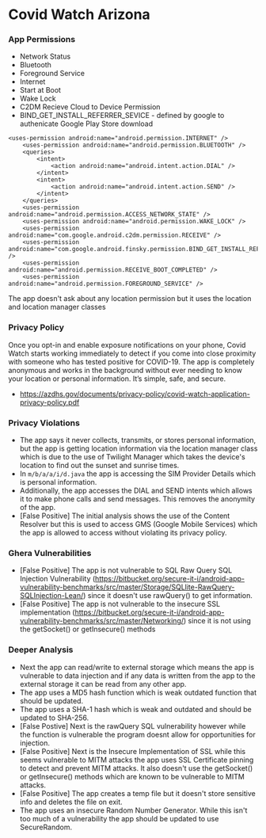 # Covid Watch Arizona
### App Permissions
  - Network Status
  - Bluetooth
  - Foreground Service
  - Internet
  - Start at Boot
  - Wake Lock
  - C2DM Recieve Cloud to Device Permission
  - BIND_GET_INSTALL_REFERRER_SEVICE - defined by google to authenicate Google Play Store download
  

```
<uses-permission android:name="android.permission.INTERNET" />
    <uses-permission android:name="android.permission.BLUETOOTH" />
    <queries>
        <intent>
            <action android:name="android.intent.action.DIAL" />
        </intent>
        <intent>
            <action android:name="android.intent.action.SEND" />
        </intent>
    </queries>
    <uses-permission android:name="android.permission.ACCESS_NETWORK_STATE" />
    <uses-permission android:name="android.permission.WAKE_LOCK" />
    <uses-permission android:name="com.google.android.c2dm.permission.RECEIVE" />
    <uses-permission android:name="com.google.android.finsky.permission.BIND_GET_INSTALL_REFERRER_SERVICE" />
    <uses-permission android:name="android.permission.RECEIVE_BOOT_COMPLETED" />
    <uses-permission android:name="android.permission.FOREGROUND_SERVICE" />
```
 
The app doesn't ask about any location permission but it uses the location and location manager classes

### Privacy Policy
Once you opt-in and enable exposure notifications on your phone, Covid Watch starts working immediately to detect if you come into close proximity with someone who has tested positive for COVID-19. The app is completely anonymous and works in the background without ever needing to know your location or personal information. It’s simple, safe, and secure.
- https://azdhs.gov/documents/privacy-policy/covid-watch-application-privacy-policy.pdf

### Privacy Violations
- The app says it never collects, transmits, or stores personal information, but the app is getting location information via the location manager class which is due to the use of Twilight Manager which takes the device's location to find out the sunset and sunrise times.
- In ```m/b/a/a/i/d.java``` the app is accessing the SIM Provider Details which is personal information.
- Additionally, the app accesses the DIAL and SEND intents which allows it to make phone calls and send messages. This removes the anonymity of the app.  
- [False Positive] The initial analysis shows the use of the Content Resolver but this is used to access GMS (Google Mobile Services) which the app is allowed to access without violating its privacy policy.

### Ghera Vulnerabilities
 - [False Positive] The app is not vulnerable to SQL Raw Query SQL Injection Vulnerability (https://bitbucket.org/secure-it-i/android-app-vulnerability-benchmarks/src/master/Storage/SQLlite-RawQuery-SQLInjection-Lean/) since it doesn't use rawQuery() to get information. 
- [False Positive] The app is not vulnerable to the insecure SSL implementation (https://bitbucket.org/secure-it-i/android-app-vulnerability-benchmarks/src/master/Networking/) since it is not using the getSocket() or getInsecure() methods

### Deeper Analysis
- Next the app can read/write to external storage which means the app is vulnerable to data injection and if any data is written from the app to the external storage it can be read from any other app.
- The app uses a MD5 hash function which is weak outdated function that should be updated.
- The app uses a SHA-1 hash which is weak and outdated and should be updated to SHA-256.
- [False Postive] Next is the rawQuery SQL vulnerability however while the function is vulnerable the program doesnt allow for opportunities for injection.
- [False Positive] Next is the Insecure Implementation of SSL while this seems vulnerable to MITM attacks the app uses SSL Certificate pinning to detect and prevent MITM attacks. It also doesn't use the getSocket() or getInsecure() methods which are known to be vulnerable to MITM attacks.
- [False Positive] The app creates a temp file but it doesn't store sensitive info and deletes the file on exit.
- The app uses an insecure Random Number Generator. While this isn't too much of a vulnerability the app should be updated to use SecureRandom.
